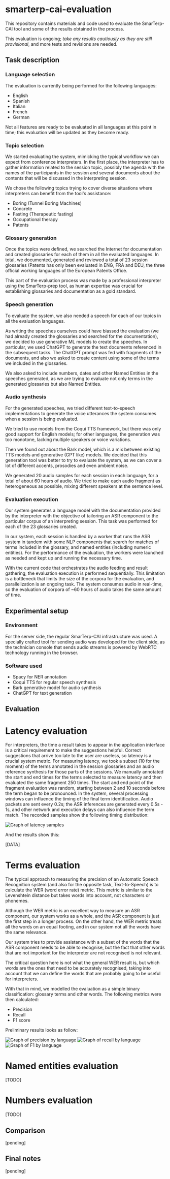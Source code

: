 # smarterp-cai-evaluation

This repository contains materials and code used to evaluate the SmarTerp-CAI tool and some of the results obtained in the process.

This evaluation is ongoing; *take any results cautiously as they are still provisional*, and more tests and revisions are needed. 


## Task description
### Language selection

The evaluation is currently being performed for the following languages:
- English
- Spanish
- Italian
- French
- German

Not all features are ready to be evaluated in all languages at this point in time; this evaluation will be updated as they become ready.

### Topic selection
We started evaluating the system, mimicking the typical workflow we can expect from conference interpreters. In the first place, the interpreter has to gather information related to the session topic, possibly the agenda with the names of the participants in the session and several documents about the contents that will be discussed in the interpreting session.

We chose the following topics trying to cover diverse situations where interpreters can benefit from the tool's assistance:
- Boring (Tunnel Boring Machines)
- Concrete
- Fasting (Therapeutic fasting)
- Occupational therapy
- Patents

### Glossary generation
Once the topics were defined, we searched the Internet for documentation and created glossaries for each of them in all the evaluated languages. In total, we documented, generated and reviewed a total of 23 session glossaries (Patents has only been evaluated in ENG, FRA and DEU, the three official working languages of the European Patents Office. 

This part of the evaluation process was made by a professional interpreter using the SmarTerp-prep tool, as human expertise was crucial for establishing glossaries and documentation as a gold standard.

### Speech generation
To evaluate the system, we also needed a speech for each of our topics in all the evaluation languages. 

As writing the speeches ourselves could have biassed the evaluation (we had already created the glossaries and searched for the documentation), we decided to use generative ML models to create the speeches. In particular, we used ChatGPT to generate the text documents referenced in the subsequent tasks. The ChatGPT prompt was fed with fragments of the documents, and also we asked to create content using some of the terms we included in the glossaries. 

We also asked to include numbers, dates and other Named Entities in the speeches generated, as we are trying to evaluate not only terms in the generated glossaries but also Named Entities.

### Audio synthesis
For the generated speeches, we tried different text-to-speech implementations to generate the voice utterances the system consumes when a session is being evaluated.

We tried to use models from the Coqui TTS framework, but there was only good support for English models; for other languages, the generation was too monotone, lacking multiple speakers or voice variations.

Then we found out about the Bark model, which is a mix between existing TTS models and generative (GPT like) models. We decided that this generation tool was better to try to evaluate the system, as we can cover a lot of different accents, prosodies and even ambient noise. 

We generated 20 audio samples for each session in each language, for a total of about 60 hours of audio. We tried to make each audio fragment as heterogeneous as possible, mixing different speakers at the sentence level.

### Evaluation execution
Our system generates a language model with the documentation provided by the interpreter with the objective of tailoring an ASR component to the particular corpus of an interpreting session. This task was performed for each of the 23 glossaries created.

In our system, each session is handled by a worker that runs the ASR system in tandem with some NLP components that search for matches of terms included in the glossary, and named entities (including numeric entities). For the performance of the evaluation, the workers were launched as needed and kept up and running the necessary time.

With the current code that orchestrates the audio feeding and result gathering, the evaluation execution is performed sequentially. This limitation is a bottleneck that limits the size of the corpora for the evaluation, and parallelization is an ongoing task. The system consumes audio in real-time, so the evaluation of corpora of ~60 hours of audio takes the same amount of time.

## Experimental setup
### Environment
For the server side, the regular SmarTerp-CAI infrastructure was used. A specially crafted tool for sending audio was developed for the client side, as the technician console that sends audio streams is powered by WebRTC technology running in the browser.

### Software used
- Spacy for NER annotation
- Coqui TTS for regular speech synthesis
- Bark generative model for audio synthesis
- ChatGPT for text generation

## Evaluation

# Latency evaluation
For interpreters, the time a result takes to appear in the application interface is a critical requirement to make the suggestions helpful. Correct suggestions that arrive too late to the user are useless, so latency is a crucial system metric.
For measuring latency, we took a subset (10 for the moment) of the terms annotated in the session glossaries and an audio reference synthesis for those parts of the sessions. 
We manually annotated the start and end times for the terms selected to measure latency and then evaluated the same fragment 250 times. The start and end point of the fragment evaluation was random, starting between 2 and 10 seconds before the term began to be pronounced. 
In the system, several processing windows can influence the timing of the final term identification. Audio packets are sent every 0.2s; the ASR inferences are generated every 0.5s - 1s, and other network and execution delays can also influence the term match.
The recorded samples show the following timing distribution:

![Graph of latency samples](https://github.com/stmDAO/smarterp-cai-evaluation/blob/main/misc/readme/latency_eval_2500.png)

And the results show this:

[DATA]

# Terms evaluation
The typical approach to measuring the precision of an Automatic Speech Recognition system (and also for the opposite task, Text-to-Speech) is to calculate the WER (word error rate) metric. This metric is similar to the Levenshtein distance but takes words into account, not characters or phonemes.

Although the WER metric is an excellent way to measure an ASR component, our system works as a whole, and the ASR component is just the first step in a longer process. On the other hand, the WER metric treats all the words on an equal footing, and in our system not all the words have the same relevance. 

Our system tries to provide assistance with a subset of the words that the ASR component needs to be able to recognise, but the fact that other words that are not important for the interpreter are not recognised is not relevant. 

The critical question here is not what the general WER result is, but which words are the ones that need to be accurately recognised, taking into account that we can define the words that are probably going to be useful for interpreters. 

With that in mind, we modelled the evaluation as a simple binary classification: glossary terms and other words. The following metrics were then calculated: 
- Precision
- Recall
- F1 score

Preliminary results looks as follow:

![Graph of precision by language](https://github.com/stmDAO/smarterp-cai-evaluation/blob/main/misc/readme/precision_eval_langs.png)
![Graph of recall by language](https://github.com/stmDAO/smarterp-cai-evaluation/blob/main/misc/readme/recall_eval_langs.png)
![Graph of F1 by language](https://github.com/stmDAO/smarterp-cai-evaluation/blob/main/misc/readme/f1_eval_langs.png)

# Named entities evaluation
[TODO]

# Numbers evaluation
[TODO]

## Comparison
[pending]

## Final notes
[pending]
